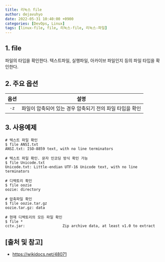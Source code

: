 ```yaml
---
title: 리눅스 file
author: dejavuhyo
date: 2022-05-31 10:40:00 +0900
categories: [DevOps, Linux]
tags: [linux-file, file, 리눅스-file, 리눅스-파일]
---
```


## 1. file
파일의 타입을 확인한다. 텍스트파일, 실행파일, 아카이브 파일인지 등의 파일 타입을 확인한다.

## 2. 주요 옵션

| 옵션 | 설명 |
|:---:|:---:|
| `-z` | 파일이 압축되어 있는 경우 압축되기 전의 파일 타입을 확인 |

## 3. 사용예제

```shell
# 텍스트 파일 확인
$ file ANSI.txt
ANSI.txt: ISO-8859 text, with no line terminators

# 텍스트 파일 확인. 문자 인코딩 방식 확인 가능
$ file Unicode.txt
Unicode.txt: Little-endian UTF-16 Unicode text, with no line terminators

# 디렉토리 확인
$ file oozie
oozie: directory

# 압축파일 확인
$ file oozie.tar.gz
oozie.tar.gz: data

# 현재 디렉토리의 모든 파일 확인
$ file *
cctv.jar:                 Zip archive data, at least v1.0 to extract
```

## [출처 및 참고]
* <https://wikidocs.net/48071>
